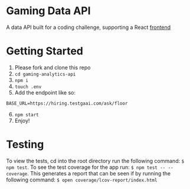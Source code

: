 # Gaming Data API

A data API built for a coding challenge, supporting a React
[frontend](https://github.com/tylerlan/gaming-analytics-spa#readme)

# Getting Started

1. Please fork and clone this repo
2. `cd gaming-analytics-api`
3. `npm i`
4. `touch .env`
5. Add the endpoint like so:

```
BASE_URL=https://hiring.testgaai.com/ask/floor
```

6. `npm start`
7. Enjoy!

# Testing

To view the tests, cd into the root directory run the following command: `$ npm
test`. To see the test coverage for the app run: `$ npm test -- --coverage`.
This generates a report that can be seen if by running the following command: `$
open coverage/lcov-report/index.html`

